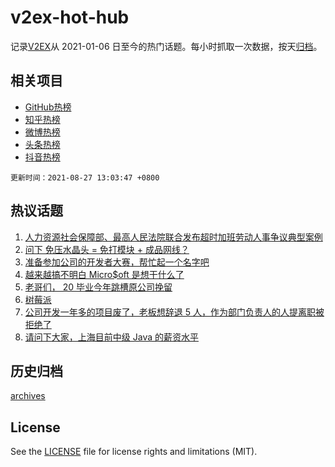 # v2ex-hot-hub

 记录[V2EX](https://www.v2ex.com/)从 2021-01-06 日至今的热门话题。每小时抓取一次数据，按天[归档](archives)。
 
 ## 相关项目

- [GitHub热榜](https://github.com/snaildev/github-hot-hub)
- [知乎热榜](https://github.com/snaildev/zhihu-hot-hub)
- [微博热榜](https://github.com/snaildev/weibo-hot-hub)
- [头条热榜](https://github.com/snaildev/toutiao-hot-hub)
- [抖音热榜](https://github.com/snaildev/douyin-hot-hub)


 `更新时间：2021-08-27 13:03:47 +0800`

## 热议话题

1. [人力资源社会保障部、最高人民法院联合发布超时加班劳动人事争议典型案例](https://www.v2ex.com/t/798249)
1. [问下 免压水晶头 = 免打模块 + 成品网线？](https://www.v2ex.com/t/798266)
1. [准备参加公司的开发者大赛，帮忙起一个名字吧](https://www.v2ex.com/t/798281)
1. [越来越搞不明白 Micro$oft 是想干什么了](https://www.v2ex.com/t/798220)
1. [老哥们， 20 毕业今年跳槽原公司挽留](https://www.v2ex.com/t/798145)
1. [树莓派](https://www.v2ex.com/t/798219)
1. [公司开发一年多的项目废了，老板想辞退 5 人，作为部门负责人的人提离职被拒绝了](https://www.v2ex.com/t/798163)
1. [请问下大家，上海目前中级 Java 的薪资水平](https://www.v2ex.com/t/798212)

## 历史归档

[archives](archives)

## License

See the [LICENSE](LICENSE) file for license rights and limitations (MIT).
